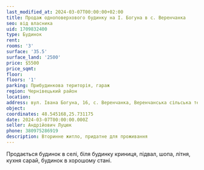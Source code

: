 ```yaml
---
last_modified_at: 2024-03-07T00:00:00+02:00
title: Продаж одноповерхового будинку на І. Богуна в с. Веренчанка
seo: від власника
uid: 1709832400
type: Будинок
rent:
rooms: '3'
surface: '35.5'
surface_land: '2500'
price: $5500
price_sqmt:
floor:
floors: '1'
parking: Прибудинкова територія, гараж
region: Чернівецький район
location:
address: вул. Івана Богуна, 16, с. Веренчанка, Веренчанська сільська територіальна громада
object:
coordinates: 48.545168,25.731175
date: 2024-03-07T00:00:00.000Z
seller: Андрійович Луцюк
phone: 380975286919
description: Вторинне житло, придатне для проживання
---
```


Продається будинок в селі, біля будинку криниця, підвал, шопа, літня, кухня сарай, будинок в хорошому стані.
